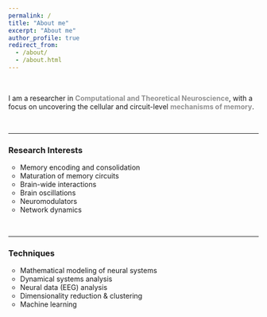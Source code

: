 ```yaml
---
permalink: /
title: "About me"
excerpt: "About me"
author_profile: true
redirect_from: 
  - /about/
  - /about.html
---
```


<br>

I am a researcher in  **<font style="color: rgb(145,145,145)">Computational and Theoretical Neuroscience</font>**, with a focus on uncovering the cellular and circuit-level **<font style="color: rgb(145,145,145)">mechanisms of memory</font>**. 

<br>

---

### Research Interests 
<ul style="list-style-type: circle; margin-top:0.3em;">
  <li>Memory encoding and consolidation</li>
  <li>Maturation of memory circuits</li>
  <li>Brain-wide interactions</li>
  <li>Brain oscillations</li>
  <li>Neuromodulators</li>
  <li>Network dynamics</li>
</ul>
<br>

---

### Techniques
<ul style="list-style-type: circle; margin-top:0.3em;">
  <li>Mathematical modeling of neural systems</li>  
  <li>Dynamical systems analysis</li>  
  <li>Neural data (EEG) analysis</li>  
  <li>Dimensionality reduction & clustering</li>  
  <li>Machine learning</li>  
 
  

